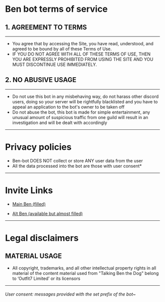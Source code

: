 # Ben bot terms of service



## 1. AGREEMENT TO TERMS
---

- You agree that by accessing the Site, you have read, understood, and agreed to be bound by all of these Terms of Use. 
- IF YOU DO NOT AGREE WITH ALL OF THESE TERMS OF USE, THEN YOU ARE EXPRESSLY PROHIBITED FROM USING THE SITE AND YOU MUST DISCONTINUE USE IMMEDIATELY.
 
 
 
## 2. NO ABUSIVE USAGE
---


- Do not use this bot in any misbehaving way, do not harass other discord users, doing so your server will be rightfully blacklisted and you have to appeal an application to the bot's owner to be taken off
- Do not abuse the bot, this bot is made for simple entertainment, any unusual amount of suspicious traffic from one guild will result in an investigation and will be dealt with accordingly


---

# Privacy policies

- Ben-bot DOES NOT collect or store ANY user data from the user
- All the data processed into the bot are those with user consent*


---

# Invite Links

- [Main Ben (filled)](https://discord.com/api/oauth2/authorize?client_id=945330615685873704&permissions=412317248576&scope=bot)

- [Alt Ben (available but almost filled)](https://discord.com/api/oauth2/authorize?client_id=947073230903054366&permissions=412317248576&scope=bot)

---

# Legal disclaimers


## MATERIAL USAGE

- All copyright, trademarks, and all other intellectual property rights in all material of the content material used from "Talking Ben the Dog" belong to ‘Outfit7 Limited’ or its licensors


----
###### User consent: messages provided with the set prefix of the bot~

